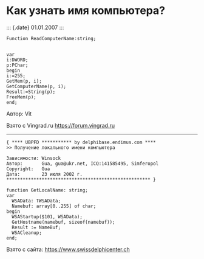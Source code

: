 Как узнать имя компьютера?
==========================

::: {.date}
01.01.2007
:::

    Function ReadComputerName:string;

     
    var
    i:DWORD; 
    p:PChar;
    begin
    i:=255;
    GetMem(p, i);
    GetComputerName(p, i);
    Result:=String(p);
    FreeMem(p);
    end;

Автор: Vit

Взято с Vingrad.ru <https://forum.vingrad.ru>

------------------------------------------------------------------------

    { **** UBPFD *********** by delphibase.endimus.com ****
    >> Получение локального имени компьютера
     
    Зависимости: Winsock
    Автор:       Gua, gua@ukr.net, ICQ:141585495, Simferopol
    Copyright:   Gua
    Дата:        23 июля 2002 г.
    ***************************************************** }
     
    function GetLocalName: string;
    var
      WSAData: TWSAData;
      Namebuf: array[0..255] of char;
    begin
      WSAStartup($101, WSAData);
      GetHostname(namebuf, sizeof(namebuf));
      Result := NameBuf;
      WSACleanup;
    end;
     

Взято с сайта: <https://www.swissdelphicenter.ch>
